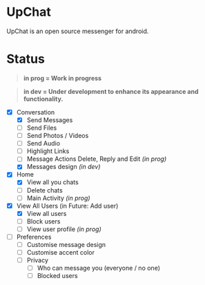 # UpChat

UpChat is an open source messenger for android.

# Status

> **in prog = Work in progress**

> **in dev = Under development to enhance its appearance and functionality.**

- [x] Conversation
	- [x] Send Messages
	- [ ] Send Files
	- [ ] Send Photos / Videos
	- [ ] Send Audio
	- [ ] Highlight Links
	- [ ] Message Actions Delete, Reply and Edit *(in prog)*
	- [x] Messages design *(in dev)*

- [x] Home
	- [x] View all you chats
	- [ ] Delete chats
	- [ ] Main Activity *(in prog)*

- [x] View All Users (in Future: Add user)
	- [x] View all users
	- [ ] Block users
	- [ ] View user profile *(in prog)*

- [ ] Preferences
	- [ ] Customise message design
	- [ ] Customise accent color
	- [ ] Privacy
		- [ ] Who can message you (everyone / no one)
		- [ ] Blocked users
